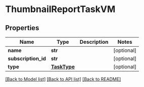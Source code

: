 # ThumbnailReportTaskVM


## Properties
Name | Type | Description | Notes
------------ | ------------- | ------------- | -------------
**name** | **str** |  | [optional] 
**subscription_id** | **str** |  | [optional] 
**type** | [**TaskType**](TaskType.md) |  | [optional] 

[[Back to Model list]](../README.md#documentation-for-models) [[Back to API list]](../README.md#documentation-for-api-endpoints) [[Back to README]](../README.md)


